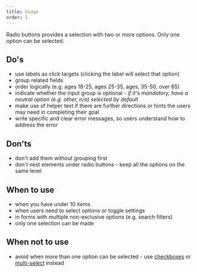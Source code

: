 ```yaml
---
title: Usage
order: 1
---
```

Radio buttons provides a selection with two or more options. Only one option can be selected.

## Do's

- use labels as click targets (clicking the label will select that option)
- group related fields
- order logically (e.g. ages 18-25, ages 25-35, ages, 35-50, over 65)
- indicate whether the input group is optional - _if it's mandatory, have a neutral option (e.g. other, n/a) selected by default_
- make use of helper text if there are further directions or hints the users may need in completing their goal
- write specific and clear error messages, so users understand how to address the error

## Don'ts

- don't add them without grouping first
- don't nest elements under radio buttons - keep all the options on the same level

## When to use

- when you have under 10 items
- when users need to select options or toggle settings
- in forms with multiple non-exclusive options (e.g. search filters)
- only one selection can be made

## When not to use

- avoid when more than one option can be selected - use [checkboxes](https://ec.europa.eu/component-library/ec/components/forms/checkbox/code/) or [multi-select](https://ec.europa.eu/component-library/ec/components/forms/select/code/) instead
